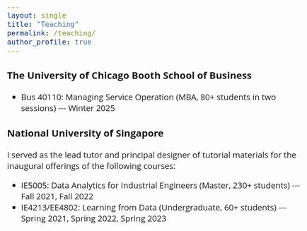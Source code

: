 ```yaml
---
layout: single
title: "Teaching"
permalink: /teaching/
author_profile: true
---
```


<style>
@import url('https://fonts.googleapis.com/css2?family=Open+Sans&display=swap');
</style>
<!-- <body style="font-family: sans-serif; font-size: 9pt;"> -->
<body style="font-family: Open Sans; font-style: light; font-size: 14pt;">

<h3>The University of Chicago Booth School of Business</h3>
<ul>
	<li>Bus 40110: Managing Service Operation (MBA, 80+ students in two sessions) --- Winter 2025</li>
</ul>

<h3>National University of Singapore</h3>
I served as the lead tutor and principal designer of tutorial materials for the inaugural offerings of the following courses:
<ul>
	<li>IE5005: Data Analytics for Industrial Engineers (Master, 230+ students) --- Fall 2021, Fall 2022</li>
  <li> IE4213/EE4802: Learning from Data (Undergraduate, 60+ students) --- Spring 2021, Spring 2022, Spring 2023</li>
</ul>


</body>